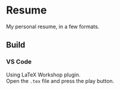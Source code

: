 # Resume
My personal resume, in a few formats.

## Build

### VS Code
Using LaTeX Workshop plugin.  
Open the `.tex` file and press the play button.
